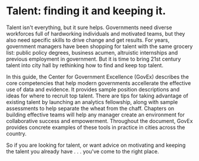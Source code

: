 # Talent: finding it and keeping it.

Talent isn't everything, but it sure helps. Governments need diverse workforces full of hardworking individuals and motivated teams, but they also need specific skills to drive change and get results. For years, government managers have been shopping for talent with the same grocery list: public policy degrees, business acumen, altruistic internships and previous employment in government. But it is time to bring 21st century talent into city hall by rethinking how to find and keep top talent.

In this guide, the Center for Government Excellence (GovEx) describes the core competencies that help modern governments accellerate the effective use of data and evidence. It provides sample position descriptions and ideas for where to recruit top talent. There are tips for taking advantage of existing talent by launching an analytics fellowship, along with sample assessments to help separate the wheat from the chaff. Chapters on building effective teams will help any manager create an environment for collaborative success and empowerment. Throughout the document, GovEx provides concrete examples of these tools in practice in cities across the country. 

So if you are looking for talent, or want advice on motivating and keeping the talent you already have . . . you've come to the right place. 
